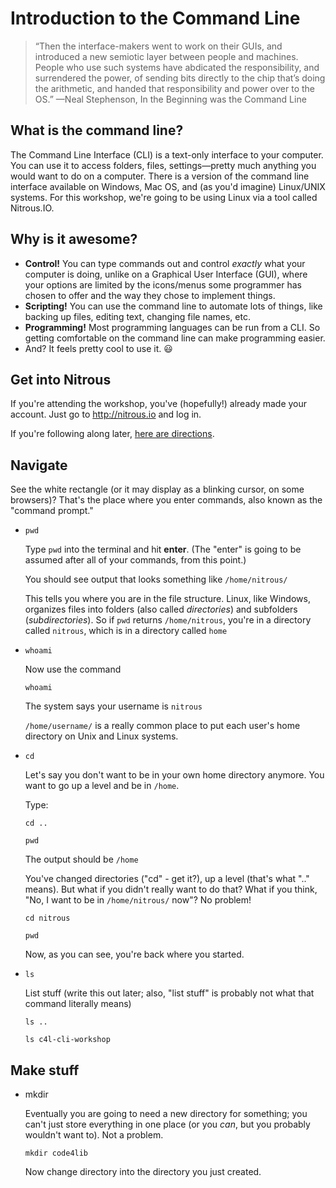 Introduction to the Command Line
=====================

> “Then the interface-makers went to work on their GUIs, and introduced a new semiotic layer between people and machines. People who use such systems have abdicated the responsibility, and surrendered the power, of sending bits directly to the chip that’s doing the arithmetic, and handed that responsibility and power over to the OS.”
>	—Neal Stephenson, In the Beginning was the Command Line

## What is the command line?

The Command Line Interface (CLI) is a text-only interface to your computer. You can use it to access folders, files, settings&mdash;pretty much anything you would want to do on a computer. There is a version of the command line interface available on Windows, Mac OS, and (as you'd imagine) Linux/UNIX systems. For this workshop, we're going to be using Linux via a tool called Nitrous.IO. 

## Why is it awesome?

* **Control!** You can type commands out and control _exactly_ what your computer is doing, unlike on a Graphical User Interface (GUI), where your options are limited by the icons/menus some programmer has chosen to offer and the way they chose to implement things.
* **Scripting!** You can use the command line to automate lots of things, like backing up files, editing text, changing file names, etc.
* **Programming!** Most programming languages can be run from a CLI.  So getting comfortable on the command line can make programming easier.
* And? It feels pretty cool to use it. 😃

## Get into Nitrous

If you're attending the workshop, you've (hopefully!) already made your account. Just go to http://nitrous.io and log in.

If you're following along later, [here are directions](https://github.com/csheldonhess/c4l16-cli-workshop/blob/master/get_nitrous.md).

## Navigate

See the white rectangle (or it may display as a blinking cursor, on some browsers)? That's the place where you enter commands, also known as the "command prompt."


* `pwd`

  Type `pwd` into the terminal and hit **enter**. (The "enter" is going to be assumed after all of your commands, from this point.)

  You should see output that looks something like
  `/home/nitrous/`

  This tells you where you are in the file structure. Linux, like Windows, organizes files into folders (also called *directories*) and subfolders (*subdirectories*). So if `pwd` returns `/home/nitrous`, you're in a directory called `nitrous`, which is in a directory called `home`

* `whoami`

  Now use the command 

  `whoami`

  The system says your username is `nitrous`

  `/home/username/` is a really common place to put each user's home directory on Unix and Linux systems. 

* `cd`
  
  Let's say you don't want to be in your own home directory anymore. You want to go up a level and be in `/home`. 

  Type:

  `cd ..`

  `pwd`

  The output should be 
  `/home`

  You've changed directories ("cd" - get it?), up a level (that's what ".." means). But what if you didn't really want to do that? What if you think, "No, I want to be in `/home/nitrous/` now"? No problem!

  `cd nitrous`
  
  `pwd`

  Now, as you can see, you're back where you started.

* `ls`

  List stuff (write this out later; also, "list stuff" is probably not what that command literally means)

  `ls ..`

  `ls c4l-cli-workshop`

## Make stuff

* mkdir

  Eventually you are going to need a new directory for something; you can't just store everything in one place (or you _can_, but you probably wouldn't want to). Not a problem.

  `mkdir code4lib`

  Now change directory into the directory you just created.
	
<!---
* nano

  It's time to make a text file! There are lots of text editors available&mdash;and lots of strong opinions about which is the best one&mdash;but for today, we're going to use a simple one. It'll work great for anything you want to do, from writing to-do lists to writing code. 

  Type **nano myfile**  &mdash; (go ahead and hit "enter", but *don't panic* when the screen changes entirely!) 

  You're inside an application, on a text-only interface. (How cool is that?) As you can see, there are commands along the bottom. Where you see a caret (^), it means you hold down the ctrl key along with that letter to execute that command. But first let's enter some text, before we worry about any of the commands.

  Type **whatever you like**. I typed "Hi, my name is Coral. I like birds and chinchillas and coffee." Pretty much anything will do. 

  Once you've entered some text, hold down the *ctrl key* and hit *X* (shortened from now on to *ctrl-x*)

  A prompt appears at the bottom of the screen: *Save modified buffer (ANSWERING "No" WILL DESTROY CHANGES)?*

  Type *y* 

  The prompt now asks if this is the filename you want to write. It is, so

  Hit *enter*

  Congratulations! You just made a text file!


## Look at stuff


* more / less

  Let's say you want to know what's in *myfile* without opening it up in *nano*. That's totally doable.

  Type **more myfile**

  And, just to compare,

  Type **less myfile** &mdash; you can escape the screen that comes up by typing **q**

  It turns out, *less* is a bit more complex. For big files, *more* will let you go through it all in order, where *less* will let you scroll through it, both forward and backward. 

  If you use either *more* or *less* on a file (or any stream of data &mdash; we'll do something fancy with *more* later, so you can see what I mean), you can escape by hitting **q** (short for "quit").

* file 

  Let's say you don't know what type of file *myfile* is. No biggie. 

  Type **file myfile**

  The output should be
  *myfile: ASCII text*

## Move stuff

* cp

  Oh, but we forgot to add an extension, showing that it's a text file, didn't we? Not a problem. 

  Type **cp myfile myfile.txt**

  And then, to see how it worked, list the contents of the current directory. The output should be
  *myfile myfile.txt*

  Now you have the original, *myfile*, plus an exact copy ("cp" - copy) with a different name, *myfile.txt*

* rm

  Now you have a file you don't need. No problem! 

  Type **rm myfile** &mdash; and then list the contents of the directory; the output should be
  *myfile.txt*

  You've just removed ("rm" - remove) *myfile*.

  **This is a command to use carefully! Removing things is _serious business_.**

* mv

  Copying and deleting every time you want to rename a file is a little tedious. There's a way to do the same thing in one step:

  Type **mv myfile.txt mynewfile.txt** &mdash; and then list the contents of the directory; the output should be
  *mynewfile.txt*

  You just *moved* ("mv" - move) a file. (You might ask why the command isn't "change name," or something. Valid question. This command *is* used for changing filenames, but it is also used for moving files between directories.)

  If you want to try copying or moving your file out of */home/action/[your name]* and into */home/action*, for instance, here's the command:
  **cp mynewfile.txt ../mynewfile.txt** &mdash; you can replace 'cp' with 'mv' &mdash; and then you can move it back by typing **mv ../mynewfile.txt mynewfile.txt**

## Find stuff

  To show you how to find things, we're going to have to go further afield. And we're going to digress for a moment.
  
  Type **cd /usr/bin**

  Type **ls**

  Whoa, right? Here, try this:

  **ls | more** &mdash; that character in the middle is the horizontal line, usually located above the "enter" key on your keyboard

  *WHOA, RIGHT?* &mdash; This technique is referred to as "piping output to more", which is a very useful thing to keep in your toolbox when you're faced with large files, or, in this case, large output streams from commands. (It is totally reasonable to have questions about this. Ask!) As you can see, you can hit **enter** to keep scrolling through the whole file list; when you're tired of looking at the list, remember, you can type **q** to get out of *more*.

  One more tool for our toolset, before we move on:

  Did you see the sequence of files, *pygettext*, *pygettext2.5*, *pygettext2.6*, etc.? (They're later in the alphabet, so you're more likely to see them on an *ls* than on an *ls | more*. No biggie if you don't go looking for them. Just believe me that they're there, OK?)

  Type **more pyg** _and then hit the **tab** key_. &mdash; your command should now say **more pygettext**. 

  That's right; it will try to complete file names for you after you've started typing them, if you hit *tab*. Tab completion is AMAZING and makes every command line user's life better. But it's got limits, of course. The file you actually want is pygettext2.7; but because there are multiple files that all start with "pygettext", it completed as far as it could, and you'll have to specify further by finishing the filename yourself. 

  Make sure the command line says **more pygettext2.7** and hit **enter**

  You can browse the file if you want, and hit *q* at any point to get out of *more* &mdash; big file, right? It would be awful to have to look for a specific word in that file, wouldn't it?

* grep

  Type **grep verbose pygettext2.7** &mdash; remember that you can use tab completion on the filename!

  You'll see output something like this (but better-indented):
    *--verbose                                                                                                         
             'style=', 'verbose', 'version', 'width=', 'exclude-file=',                                                   
        verbose = 0                                                                                                       
        elif opt in ('-v', '--verbose'):                                                                                  
            options.verbose = 1                                                                                           
            if options.verbose:                                                                                           
            if options.verbose:*

  What's happening? The command *grep* searches within a file for instances of a particular set of characters, in this case "verbose". (It doesn't have to be a whole word. Any character string will work. And, yes, capitalization DOES matter.) The output shows you all of the places "verbose" appears within the file *pygettext2.7*.

  It's time to learn another important tool: flags. 

  Type **grep -n verbose pygettext2.7**

  Now the output has line numbers! The *-n* flag told the command *grep* that you want to know what line number each instance of the character string "verbose" appeared on. 

  (There are flags for **ls**; I usually use the flags **a**, **h**, and **l**, so when I list the contents of a directory, I do it by typing **ls -ahl** &mdash; see how the flags are combined? It's fine to go ahead and try that command in this or any directory. **ls -ahl /home/action** will give you a full list of all of the files in the directory we started in, for instance! I also like to use the **-c** tag with **nano**, so that I can see line and column numbers as I work.)

* man

  Want to know more about how to use *grep*, or any other command? Use *man*

  Type **man grep**

  As you can see, there are a number of flags and options available. 

  Feel free to scroll through, or to hit **q** to exit.

  (Real talk: I usually Google any command I want to use, if that option is available to me, rather than using *man*. Different people have different preferences for finding information.)

## Just a couple more things....

* up arrow

  Hit the **up arrow** (↑)

  The last command you typed (probably *man grep*) is now on the command line! If you keep hitting the up arrow, you can scroll through your command history. This saves a lot of time when you're typing long commands that you need to use more than once!

* ctrl-c

  You can stop the current command from running by hitting **ctrl-c**

-->
